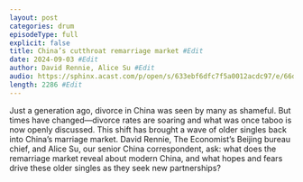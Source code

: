```yaml
---
layout: post
categories: drum
episodeType: full
explicit: false
title: China’s cutthroat remarriage market #Edit
date: 2024-09-03 #Edit
author: David Rennie, Alice Su #Edit
audio: https://sphinx.acast.com/p/open/s/633ebf6dfc7f5a0012acdc97/e/66d701dd62cc889574d08937/media.mp3?tk=eyJ1aWQiOiJDQUFTIiwidGsiOiJlT3l4Q2hjciIsImFkcyI6ZmFsc2UsInNwb25zIjpmYWxzZSwidCI6IjJlODRlMDg2LTAyZTUtNGM4MS1iZjQwLTU4NzlkZWU5YjlmZCIsImluIjoiaHR0cHM6Ly9hdGVhbS1wZWdhc3VzLXB1YmxpYy1idWNrZXQtc3RhZ2luZy5zMy1ldS13ZXN0LTEuYW1hem9uYXdzLmNvbS9hdWRpby9pbnRyb19lbXB0eS5tcDMiLCJvdXQiOiJodHRwczovL2F0ZWFtLXBlZ2FzdXMtcHVibGljLWJ1Y2tldC1zdGFnaW5nLnMzLWV1LXdlc3QtMS5hbWF6b25hd3MuY29tL2F1ZGlvL291dHJvX2VtcHR5Lm1wMyIsInN0YXR1cyI6InByaXZhdGUifQ==&sig=Y_KAfhFAvv-59JZk1Pd_cx4nlLNMgA5blmmBvBxb5cU #Edit
length: 2286 #Edit
---
```

Just a generation ago, divorce in China was seen by many as shameful. But times have changed—divorce rates are soaring and what was once taboo is now openly discussed. This shift has brought a wave of older singles back into China’s marriage market. David Rennie, The Economist’s Beijing bureau chief, and Alice Su, our senior China correspondent, ask: what does the remarriage market reveal about modern China, and what hopes and fears drive these older singles as they seek new partnerships?